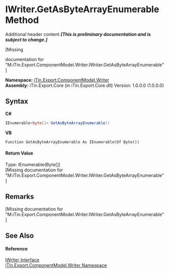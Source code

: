 # IWriter.GetAsByteArrayEnumerable Method 
Additional header content _**\[This is preliminary documentation and is subject to change.\]**_

\[Missing <summary> documentation for "M:iTin.Export.ComponentModel.Writer.IWriter.GetAsByteArrayEnumerable"\]

**Namespace:**&nbsp;<a href="37973b78-6b66-1218-9d7d-14680ab2aeda">iTin.Export.ComponentModel.Writer</a><br />**Assembly:**&nbsp;iTin.Export.Core (in iTin.Export.Core.dll) Version: 1.0.0.0 (1.0.0.0)

## Syntax

**C#**<br />
``` C#
IEnumerable<byte[]> GetAsByteArrayEnumerable()
```

**VB**<br />
``` VB
Function GetAsByteArrayEnumerable As IEnumerable(Of Byte())
```


#### Return Value
Type: IEnumerable(Byte[])<br />\[Missing <returns> documentation for "M:iTin.Export.ComponentModel.Writer.IWriter.GetAsByteArrayEnumerable"\]

## Remarks
\[Missing <remarks> documentation for "M:iTin.Export.ComponentModel.Writer.IWriter.GetAsByteArrayEnumerable"\]

## See Also


#### Reference
<a href="4a4ec51e-0091-39cb-54a3-b986f5b6ed9a">IWriter Interface</a><br /><a href="37973b78-6b66-1218-9d7d-14680ab2aeda">iTin.Export.ComponentModel.Writer Namespace</a><br />